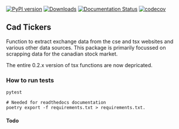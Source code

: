 [![PyPI version](https://badge.fury.io/py/cad-tickers.svg)](https://badge.fury.io/py/cad-tickers) [![Downloads](https://pepy.tech/badge/cad-tickers)](https://pepy.tech/project/cad-tickers) [![Documentation Status](https://readthedocs.org/projects/cad-tickers/badge/?version=latest)](https://cad-tickers.readthedocs.io/en/latest/?badge=latest) [![codecov](https://codecov.io/gh/FriendlyUser/cad_tickers/branch/master/graph/badge.svg)](https://codecov.io/gh/FriendlyUser/cad_tickers)
 
## Cad Tickers
Function to extract exchange data from the cse and tsx websites and various other data sources. This package is primarily focussed on scrapping data for the canadian stock market.


The entire 0.2.x version of tsx functions are now depricated.


### How to run tests

```
pytest
```

```
# Needed for readthedocs documentation
poetry export -f requirements.txt > requirements.txt.
```

#### Todo

